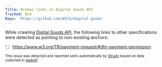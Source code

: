 ```yaml
---
Title: Broken links in Digital Goods API
Tracked: N/A
Repo: 'https://github.com/WICG/digital-goods'
---
```


While crawling [Digital Goods API](https://wicg.github.io/digital-goods/), the following links to other specifications were detected as pointing to non-existing anchors:
* [ ] https://www.w3.org/TR/payment-request/#dfn-payment-permission

<sub>This issue was detected and reported semi-automatically by [Strudy](https://github.com/w3c/strudy/) based on data collected in [webref](https://github.com/w3c/webref/).</sub>
